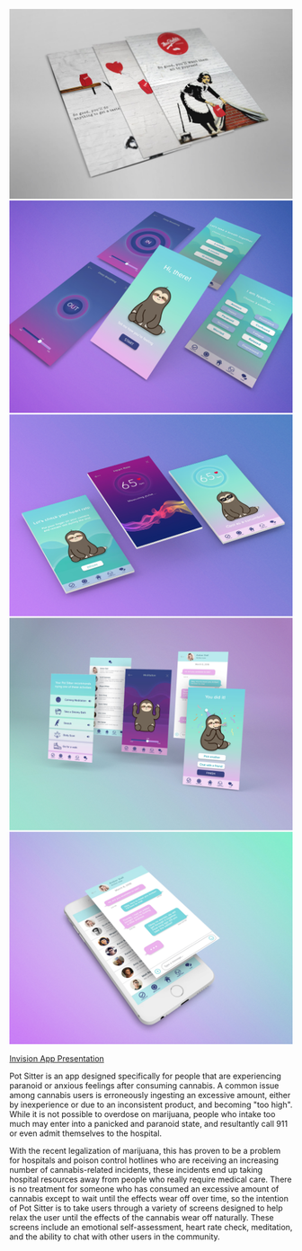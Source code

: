 ---
---

![Pot Sitter App](/assets/img/work/proj-2/img1.jpg)
![Pot Sitter App](/assets/img/work/proj-2/img2.jpg)
![Pot Sitter App](/assets/img/work/proj-2/img3.jpg)
![Pot Sitter App](/assets/img/work/proj-2/img4.jpg)
![Pot Sitter App](/assets/img/work/proj-2/img5.jpg)


[Invision App Presentation](https://invis.io/MWP12NQUTHE)

Pot Sitter is an app designed specifically for people that are experiencing paranoid or
anxious feelings after consuming cannabis. A common issue among cannabis users is
erroneously ingesting an excessive amount, either by inexperience or due to an inconsistent product, 
and becoming "too high". While it is not possible to overdose on marijuana, people who intake too much may enter
into a panicked and paranoid state, and resultantly call 911 or even admit themselves to the hospital. <br>

With the recent legalization of marijuana, this has proven to be a problem for hospitals and poison control hotlines who are receiving an increasing number of cannabis-related incidents, these incidents end up taking hospital resources away from people who really require medical care. There is no treatment for someone who has consumed an excessive amount of cannabis except to wait until the effects wear off over time, so the intention of Pot Sitter is to take users through a variety of screens designed to help relax the user until the effects of the cannabis wear off naturally. These screens include an emotional self-assessment, heart rate check, meditation, and the ability to chat with other users in the community.




